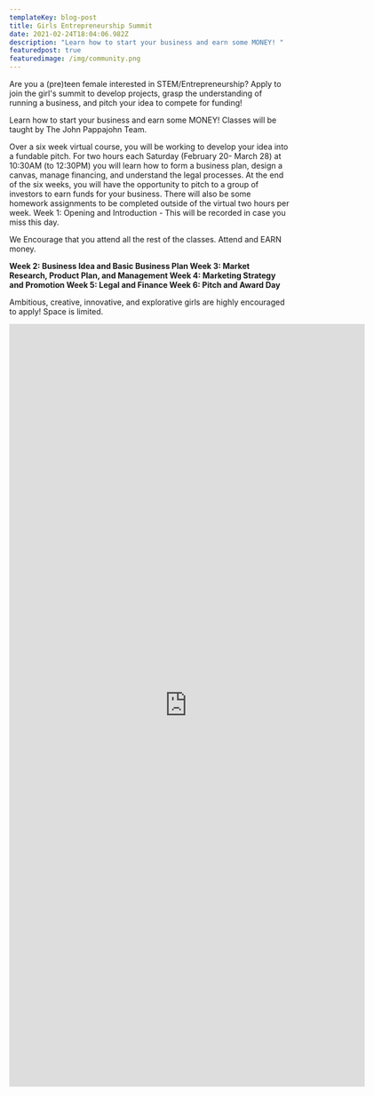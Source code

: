 ```yaml
---
templateKey: blog-post
title: Girls Entrepreneurship Summit
date: 2021-02-24T18:04:06.982Z
description: "Learn how to start your business and earn some MONEY! "
featuredpost: true
featuredimage: /img/community.png
---
```

Are you a (pre)teen female interested in STEM/Entrepreneurship? Apply to join the girl's summit to develop projects, grasp the understanding of running a business, and pitch your idea to compete for funding!

Learn how to start your business and earn some MONEY! Classes will be taught by The John Pappajohn Team. 

Over a six week virtual course, you will be working to develop your idea into a fundable pitch. For two hours each Saturday (February 20- March 28) at 10:30AM (to 12:30PM) you will learn how to form a business plan, design a canvas, manage financing, and understand the legal processes. At the end of the six weeks, you will have the opportunity to pitch to a group of investors to earn funds for your business. There will also be some homework assignments to be completed outside of the virtual two hours per week. 
Week 1: Opening and Introduction - This will be recorded in case you miss this day. 

We Encourage that you attend all the rest of the classes. Attend and EARN money. 

**Week 2: Business Idea and Basic Business Plan 
Week 3: Market Research, Product Plan, and Management 
Week 4: Marketing Strategy and Promotion 
Week 5: Legal and Finance 
Week 6: Pitch and Award Day** 

Ambitious, creative, innovative, and explorative girls are highly encouraged to apply! Space is limited.

<iframe src="https://docs.google.com/forms/d/e/1FAIpQLSf1q7OrGqcIW_nr7wRkhvG6Vsq_D11SjQTTq3uGMHENNOBARg/viewform?embedded=true" width="640" height="1374" frameborder="0" marginheight="0" marginwidth="0">Loading…</iframe>
